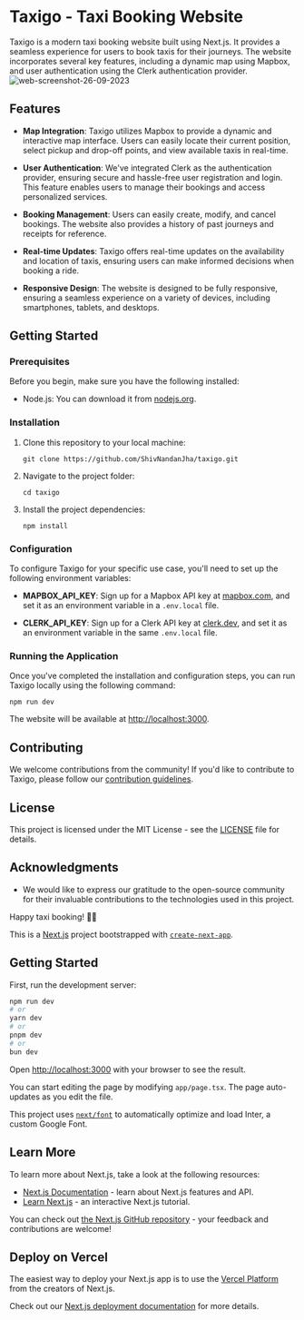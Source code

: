 # Taxigo - Taxi Booking Website

Taxigo is a modern taxi booking website built using Next.js. It provides a seamless experience for users to book taxis for their journeys. The website incorporates several key features, including a dynamic map using Mapbox, and user authentication using the Clerk authentication provider. 
![web-screenshot-26-09-2023](https://github.com/ShivNandanJha/taxigo/assets/115362063/ba719adc-9eea-472d-8a73-c7aa9b426817)

## Features

- **Map Integration**: Taxigo utilizes Mapbox to provide a dynamic and interactive map interface. Users can easily locate their current position, select pickup and drop-off points, and view available taxis in real-time.

- **User Authentication**: We've integrated Clerk as the authentication provider, ensuring secure and hassle-free user registration and login. This feature enables users to manage their bookings and access personalized services.

- **Booking Management**: Users can easily create, modify, and cancel bookings. The website also provides a history of past journeys and receipts for reference.

- **Real-time Updates**: Taxigo offers real-time updates on the availability and location of taxis, ensuring users can make informed decisions when booking a ride.

- **Responsive Design**: The website is designed to be fully responsive, ensuring a seamless experience on a variety of devices, including smartphones, tablets, and desktops.

## Getting Started

### Prerequisites

Before you begin, make sure you have the following installed:

- Node.js: You can download it from [nodejs.org](https://nodejs.org/).

### Installation

1. Clone this repository to your local machine:

   ```shell
   git clone https://github.com/ShivNandanJha/taxigo.git
   ```

2. Navigate to the project folder:

   ```shell
   cd taxigo
   ```

3. Install the project dependencies:

   ```shell
   npm install
   ```

### Configuration

To configure Taxigo for your specific use case, you'll need to set up the following environment variables:

- **MAPBOX_API_KEY**: Sign up for a Mapbox API key at [mapbox.com](https://www.mapbox.com/), and set it as an environment variable in a `.env.local` file.

- **CLERK_API_KEY**: Sign up for a Clerk API key at [clerk.dev](https://clerk.dev/), and set it as an environment variable in the same `.env.local` file.

### Running the Application

Once you've completed the installation and configuration steps, you can run Taxigo locally using the following command:

```shell
npm run dev
```


The website will be available at [http://localhost:3000](http://localhost:3000).

## Contributing

We welcome contributions from the community! If you'd like to contribute to Taxigo, please follow our [contribution guidelines](CONTRIBUTING.md).

## License

This project is licensed under the MIT License - see the [LICENSE](LICENSE) file for details.

## Acknowledgments

- We would like to express our gratitude to the open-source community for their invaluable contributions to the technologies used in this project.


Happy taxi booking! 🚕🌟






This is a [Next.js](https://nextjs.org/) project bootstrapped with [`create-next-app`](https://github.com/vercel/next.js/tree/canary/packages/create-next-app).

## Getting Started

First, run the development server:

```bash
npm run dev
# or
yarn dev
# or
pnpm dev
# or
bun dev
```

Open [http://localhost:3000](http://localhost:3000) with your browser to see the result.

You can start editing the page by modifying `app/page.tsx`. The page auto-updates as you edit the file.

This project uses [`next/font`](https://nextjs.org/docs/basic-features/font-optimization) to automatically optimize and load Inter, a custom Google Font.

## Learn More

To learn more about Next.js, take a look at the following resources:

- [Next.js Documentation](https://nextjs.org/docs) - learn about Next.js features and API.
- [Learn Next.js](https://nextjs.org/learn) - an interactive Next.js tutorial.

You can check out [the Next.js GitHub repository](https://github.com/vercel/next.js/) - your feedback and contributions are welcome!

## Deploy on Vercel

The easiest way to deploy your Next.js app is to use the [Vercel Platform](https://vercel.com/new?utm_medium=default-template&filter=next.js&utm_source=create-next-app&utm_campaign=create-next-app-readme) from the creators of Next.js.

Check out our [Next.js deployment documentation](https://nextjs.org/docs/deployment) for more details.
